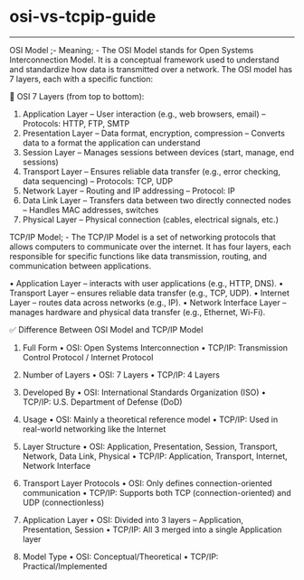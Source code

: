 # osi-vs-tcpip-guide
----------------------
OSI Model ;- 
Meaning; - The OSI Model stands for Open Systems Interconnection Model. It is a conceptual framework used to understand and standardize how data is transmitted over a network.
The OSI model has 7 layers, each with a specific function:

🔢 OSI 7 Layers (from top to bottom):
1.	Application Layer
– User interaction (e.g., web browsers, email)
– Protocols: HTTP, FTP, SMTP
2.	Presentation Layer
– Data format, encryption, compression
– Converts data to a format the application can understand
3.	Session Layer
– Manages sessions between devices (start, manage, end sessions)
4.	Transport Layer
– Ensures reliable data transfer (e.g., error checking, data sequencing)
– Protocols: TCP, UDP
5.	Network Layer
– Routing and IP addressing
– Protocol: IP
6.	Data Link Layer
– Transfers data between two directly connected nodes
– Handles MAC addresses, switches
7.	Physical Layer
– Physical connection (cables, electrical signals, etc.)

TCP/IP Model; - 
The TCP/IP Model is a set of networking protocols that allows computers to communicate over the internet. It has four layers, each responsible for specific functions like data transmission, routing, and communication between applications.

•  Application Layer – interacts with user applications (e.g., HTTP, DNS).
•  Transport Layer – ensures reliable data transfer (e.g., TCP, UDP).
•  Internet Layer – routes data across networks (e.g., IP).
•  Network Interface Layer – manages hardware and physical data transfer (e.g., Ethernet, Wi-Fi).


✅ Difference Between OSI Model and TCP/IP Model

1. Full Form
•	OSI: Open Systems Interconnection
•	TCP/IP: Transmission Control Protocol / Internet Protocol

2. Number of Layers
•	OSI: 7 Layers
•	TCP/IP: 4 Layers

4. Developed By
•	OSI: International Standards Organization (ISO)
•	TCP/IP: U.S. Department of Defense (DoD)

4. Usage
•	OSI: Mainly a theoretical reference model
•	TCP/IP: Used in real-world networking like the Internet

5. Layer Structure
•	OSI: Application, Presentation, Session, Transport, Network, Data Link, Physical
•	TCP/IP: Application, Transport, Internet, Network Interface

6. Transport Layer Protocols
•	OSI: Only defines connection-oriented communication
•	TCP/IP: Supports both TCP (connection-oriented) and UDP (connectionless)

7. Application Layer
•	OSI: Divided into 3 layers – Application, Presentation, Session
•	TCP/IP: All 3 merged into a single Application layer

8. Model Type
•	OSI: Conceptual/Theoretical
•	TCP/IP: Practical/Implemented

